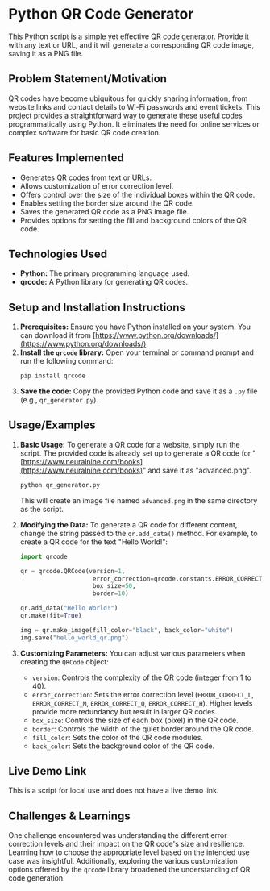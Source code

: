 # Python QR Code Generator

This Python script is a simple yet effective QR code generator. Provide it with any text or URL, and it will generate a corresponding QR code image, saving it as a PNG file.

## Problem Statement/Motivation

QR codes have become ubiquitous for quickly sharing information, from website links and contact details to Wi-Fi passwords and event tickets. This project provides a straightforward way to generate these useful codes programmatically using Python. It eliminates the need for online services or complex software for basic QR code creation.

## Features Implemented

* Generates QR codes from text or URLs.
* Allows customization of error correction level.
* Offers control over the size of the individual boxes within the QR code.
* Enables setting the border size around the QR code.
* Saves the generated QR code as a PNG image file.
* Provides options for setting the fill and background colors of the QR code.

## Technologies Used

* **Python:** The primary programming language used.
* **qrcode:** A Python library for generating QR codes.

## Setup and Installation Instructions

1.  **Prerequisites:** Ensure you have Python installed on your system. You can download it from [https://www.python.org/downloads/](https://www.python.org/downloads/).
2.  **Install the `qrcode` library:** Open your terminal or command prompt and run the following command:
    ```bash
    pip install qrcode
    ```
3.  **Save the code:** Copy the provided Python code and save it as a `.py` file (e.g., `qr_generator.py`).

## Usage/Examples

1.  **Basic Usage:** To generate a QR code for a website, simply run the script. The provided code is already set up to generate a QR code for "[https://www.neuralnine.com/books](https://www.neuralnine.com/books)" and save it as "advanced.png".
    ```bash
    python qr_generator.py
    ```
    This will create an image file named `advanced.png` in the same directory as the script.

2.  **Modifying the Data:** To generate a QR code for different content, change the string passed to the `qr.add_data()` method. For example, to create a QR code for the text "Hello World!":
    ```python
    import qrcode

    qr = qrcode.QRCode(version=1,
                        error_correction=qrcode.constants.ERROR_CORRECT_L,
                        box_size=50,
                        border=10)

    qr.add_data("Hello World!")
    qr.make(fit=True)

    img = qr.make_image(fill_color="black", back_color="white")
    img.save("hello_world_qr.png")
    ```

3.  **Customizing Parameters:** You can adjust various parameters when creating the `QRCode` object:
    * `version`: Controls the complexity of the QR code (integer from 1 to 40).
    * `error_correction`: Sets the error correction level (`ERROR_CORRECT_L`, `ERROR_CORRECT_M`, `ERROR_CORRECT_Q`, `ERROR_CORRECT_H`). Higher levels provide more redundancy but result in larger QR codes.
    * `box_size`: Controls the size of each box (pixel) in the QR code.
    * `border`: Controls the width of the quiet border around the QR code.
    * `fill_color`: Sets the color of the QR code modules.
    * `back_color`: Sets the background color of the QR code.

## Live Demo Link

This is a script for local use and does not have a live demo link.

## Challenges & Learnings

One challenge encountered was understanding the different error correction levels and their impact on the QR code's size and resilience. Learning how to choose the appropriate level based on the intended use case was insightful. Additionally, exploring the various customization options offered by the `qrcode` library broadened the understanding of QR code generation.
```
